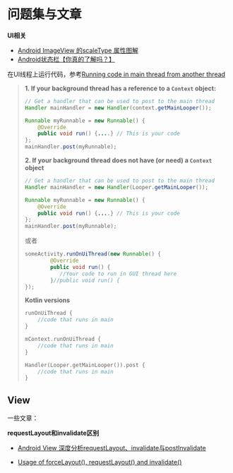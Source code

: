 # 问题集与文章

**UI相关**

+ [Android ImageView 的scaleType 属性图解](https://www.jianshu.com/p/32e335d5b842)
+ [Android状态栏【你真的了解吗？】](https://www.jianshu.com/p/1f2ce8209f24)

在UI线程上运行代码，参考[Running code in main thread from another thread](https://stackoverflow.com/questions/11123621/running-code-in-main-thread-from-another-thread)

> **1. If your background thread has a reference to a `Context` object:**
> 
> ```java
> // Get a handler that can be used to post to the main thread
> Handler mainHandler = new Handler(context.getMainLooper());
> 
> Runnable myRunnable = new Runnable() {
>     @Override 
>     public void run() {....} // This is your code
> };
> mainHandler.post(myRunnable);
> ```
> 
> **2. If your background thread does not have (or need) a `Context` object**
> 
> ```java
> // Get a handler that can be used to post to the main thread
> Handler mainHandler = new Handler(Looper.getMainLooper());
> 
> Runnable myRunnable = new Runnable() {
>     @Override 
>     public void run() {....} // This is your code
> };
> mainHandler.post(myRunnable);
> ```
> 
> 或者
> 
> ```java
> someActivity.runOnUiThread(new Runnable() {
>         @Override
>         public void run() {
>            //Your code to run in GUI thread here
>         }//public void run() {
> });
> ```
> 
> **Kotlin versions**
> 
> ```kotlin
> runOnUiThread {
>     //code that runs in main
> }
> 
> mContext.runOnUiThread {
>     //code that runs in main
> }
> 
> Handler(Looper.getMainLooper()).post {  
>     //code that runs in main
> }
> ```

## View

一些文章：

**requestLayout和invalidate区别**

+ [Android View 深度分析requestLayout、invalidate与postInvalidate](https://blog.csdn.net/a553181867/article/details/51583060)

+ [Usage of forceLayout(), requestLayout() and invalidate()](https://stackoverflow.com/questions/13856180/usage-of-forcelayout-requestlayout-and-invalidate)



![]()


